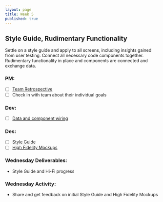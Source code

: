 ```yaml
---
layout: page
title: Week 5
published: true
---
```



## Style Guide, Rudimentary Functionality

Settle on a style guide and apply to all screens, including insights gained from user testing. Connect all necessary code components together. Rudimentary functionality in place and components are connected and exchange data.

### PM:
* [ ] [Team Retrospective](retrospective.md)
* [ ] Check in with team about their individual goals

### Dev:
* [ ] [Data and component wiring](data-and-component-wiring.md)

### Des:
* [ ] [Style Guide](style-guide.md)
* [ ] [High Fidelity Mockups](high-fidelity-mockups.md)

### Wednesday Deliverables:
  * Style Guide and Hi-Fi progress

### Wednesday Activity:
  * Share and get feedback on initial Style Guide and High Fidelity Mockups

